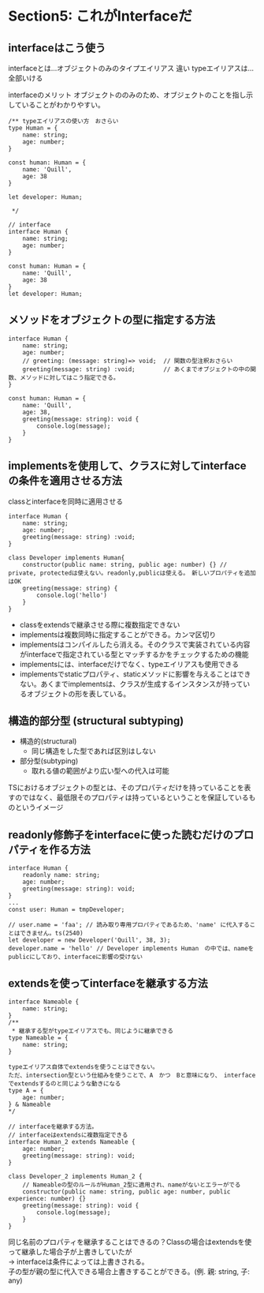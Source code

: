# Section5: これがInterfaceだ

## interfaceはこう使う

interfaceとは...オブジェクトのみのタイプエイリアス
違い
typeエイリアスは...全部いける

interfaceのメリット
オブジェクトののみのため、オブジェクトのことを指し示していることがわかりやすい。

```tsx
/** typeエイリアスの使い方　おさらい
type Human = {
    name: string;
    age: number;
}

const human: Human = {
    name: 'Quill',
    age: 38
}

let developer: Human;

 */

// interface
interface Human {
    name: string;
    age: number;
}

const human: Human = {
    name: 'Quill',
    age: 38
}
let developer: Human;
```

## メソッドをオブジェクトの型に指定する方法

```tsx
interface Human {
    name: string;
    age: number;
    // greeting: (message: string)=> void;  // 関数の型注釈おさらい
    greeting(message: string) :void;        // あくまでオブジェクトの中の関数、メソッドに対してはこう指定できる。
}

const human: Human = {
    name: 'Quill',
    age: 38,
    greeting(message: string): void {
        console.log(message);
    }
}

```

## implementsを使用して、クラスに対してinterfaceの条件を適用させる方法

classとinterfaceを同時に適用させる

```tsx
interface Human {
    name: string;
    age: number;
    greeting(message: string) :void;
}

class Developer implements Human{
    constructor(public name: string, public age: number) {} // private, protectedは使えない。readonly,publicは使える。　新しいプロパティを追加はOK
    greeting(message: string) {
        console.log('hello')
    }
}
```

- classをextendsで継承させる際に複数指定できない
- implementsは複数同時に指定することができる。カンマ区切り
- implementsはコンパイルしたら消える。そのクラスで実装されている内容がinterfaceで指定されている型とマッチするかをチェックするための機能
- implementsには、interfaceだけでなく、typeエイリアスも使用できる
- implementsでstaticプロパティ、staticメソッドに影響を与えることはできない。あくまでimplementsは、クラスが生成するインスタンスが持っているオブジェクトの形を表している。

## 構造的部分型 (structural subtyping)
- 構造的(structural)
    - 同じ構造をした型であれば区別はしない
- 部分型(subtyping)
    - 取れる値の範囲がより広い型への代入は可能

TSにおけるオブジェクトの型とは、そのプロパティだけを持っていることを表すのではなく、最低限そのプロパティは持っているということを保証しているものというイメージ

## readonly修飾子をinterfaceに使った読むだけのプロパティを作る方法

```tsx
interface Human {
    readonly name: string;
    age: number;
    greeting(message: string): void;
}
...
const user: Human = tmpDeveloper;

// user.name = 'faa'; // 読み取り専用プロパティであるため、'name' に代入することはできません。ts(2540)
let developer = new Developer('Quill', 38, 3);
developer.name = 'hello' // Developer implements Human　の中では、nameをpublicにしており、interfaceに影響の受けない
```

## extendsを使ってinterfaceを継承する方法

```tsx
interface Nameable {
    name: string;
}
/**
 * 継承する型がtypeエイリアスでも、同じように継承できる
type Nameable = {
    name: string;
}

typeエイリアス自体でextendsを使うことはできない。
ただ、intersection型という仕組みを使うことで、A　かつ　Bと意味になり、　interfaceでextendsするのと同じような動きになる
type A = {
    age: number;
} & Nameable
*/

// interfaceを継承する方法。
// interfaceはextendsに複数指定できる
interface Human_2 extends Nameable {
    age: number;
    greeting(message: string): void;
}

class Developer_2 implements Human_2 {
    // Nameableの型のルールがHuman_2型に適用され、nameがないとエラーがでる
    constructor(public name: string, public age: number, public experience: number) {}
    greeting(message: string): void {
        console.log(message);
    }
}
```


同じ名前のプロパティを継承することはできるの？Classの場合はextendsを使って継承した場合子が上書きしていたが<br>
→ interfaceは条件によっては上書きされる。<br>
子の型が親の型に代入できる場合上書きすることができる。(例. 親: string, 子: any)



